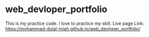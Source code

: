 # web_devloper_portfolio
This is my practice code. I love to practice my skill.
Live page Link: https://mohammad-dulal-miah.github.io/web_devloper_portfolio/
